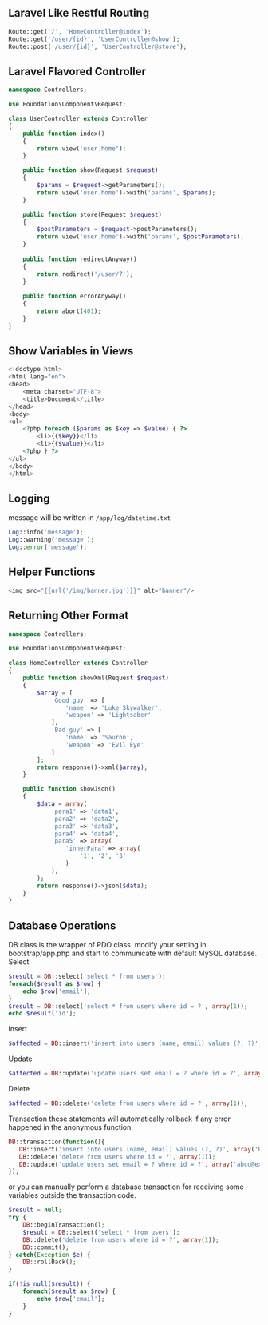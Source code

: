 ## Laravel Like Restful Routing

```php
Route::get('/', 'HomeController@index');
Route::get('/user/{id}', 'UserController@show');
Route::post('/user/{id}', 'UserController@store');
```

## Laravel Flavored Controller
```php
namespace Controllers;

use Foundation\Component\Request;

class UserController extends Controller
{
    public function index()
    {
        return view('user.home');
    }

    public function show(Request $request)
    {
        $params = $request->getParameters();
        return view('user.home')->with('params', $params);
    }

    public function store(Request $request)
    {
        $postParameters = $request->postParameters();
        return view('user.home')->with('params', $postParameters);
    }
    
    public function redirectAnyway()
    {
        return redirect('/user/7');
    }
    
    public function errorAnyway()
    {
        return abort(401);
    }
}
```

## Show Variables in Views
```php
<!doctype html>
<html lang="en">
<head>
    <meta charset="UTF-8">
    <title>Document</title>
</head>
<body>
<ul>
    <?php foreach ($params as $key => $value) { ?>
        <li>{{$key}}</li>
        <li>{{$value}}</li>
    <?php } ?>
</ul>
</body>
</html>
```

## Logging
message will be written in `/app/log/datetime.txt`
```php
Log::info('message');
Log::warning('message');
Log::error('message');
```

##  Helper Functions
```php
<img src="{{url('/img/banner.jpg')}}" alt="banner"/>
```

## Returning Other Format
```php
namespace Controllers;

use Foundation\Component\Request;

class HomeController extends Controller
{
    public function showXml(Request $request)
    {
        $array = [
            'Good guy' => [
                'name' => 'Luke Skywalker',
                'weapon' => 'Lightsaber'
            ],
            'Bad guy' => [
                'name' => 'Sauron',
                'weapon' => 'Evil Eye'
            ]
        ];
        return response()->xml($array);
    }

    public function showJson()
    {
        $data = array(
            'para1' => 'data1',
            'para2' => 'data2',
            'para3' => 'data3',
            'para4' => 'data4',
            'para5' => array(
                'innerPara' => array(
                    '1', '2', '3'
                )
            ),
        );
        return response()->json($data);
    }
}
```

## Database Operations
DB class is the wrapper of PDO class.
modify your setting in bootstrap/app.php and start to communicate with default MySQL database.
Select
```php
$result = DB::select('select * from users');
foreach($result as $row) {
    echo $row['email'];
}
$result = DB::select('select * from users where id = ?', array(1));
echo $result['id'];
```

Insert
```php
$affected = DB::insert('insert into users (name, email) values (?, ?)', array('Ben', 'abc@example.com'));
```

Update
```php
$affected = DB::update('update users set email = ? where id = ?', array('abc@example.com', 1));
```

Delete
```php
$affected = DB::delete('delete from users where id = ?', array(1));
```
Transaction
these statements will automatically rollback if any error happened in the anonymous function.
```php
DB::transaction(function(){
   DB::insert('insert into users (name, email) values (?, ?)', array('Ben', 'abc@example.com');
   DB::delete('delete from users where id = ?', array(1));
   DB::update('update users set email = ? where id = ?', array('abcd@example.com', 1));
});
```

or you can manually perform a database transaction for receiving some variables outside the transaction code.
```php
$result = null;
try {
    DB::beginTransaction();
    $result = DB::select('select * from users');
    DB::delete('delete from users where id = ?', array(1));
    DB::commit();
} catch(Exception $e) {
    DB::rollBack();
}

if(!is_null($result)) {
    foreach($result as $row) {
        echo $row['email'];
    }
}
```